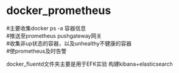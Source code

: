 # docker_prometheus
#主要收集docker ps -a 容器信息  
#推送至prometheus pushgateway网关  
#收集非up状态的容器，以及unhealthy不健康的容器  
#使prometheus及时告警  

docker_fluentd文件夹主要是用于EFK实验
构建kibana+elasticsearch

